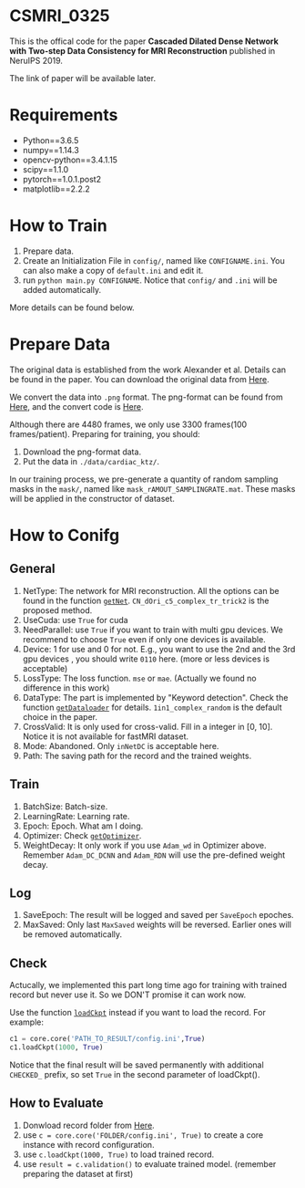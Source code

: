 # CSMRI_0325
This is the offical code for the paper 
**Cascaded Dilated Dense Network with Two-step Data Consistency for MRI Reconstruction** published in NeruIPS 2019.

The link of paper will be available later.

# Requirements
- Python==3.6.5
- numpy==1.14.3
- opencv-python==3.4.1.15
- scipy==1.1.0
- pytorch==1.0.1.post2
- matplotlib==2.2.2

# How to Train
1. Prepare data.
2. Create an Initialization File in `config/`, named like `CONFIGNAME.ini`. You can also make a copy of `default.ini` and edit it.
3. run `python main.py CONFIGNAME`. Notice that `config/` and `.ini` will be added automatically.

More details can be found below.

# Prepare Data
The original data is established from the work Alexander et al. Details can be found in the paper. 
You can download the original data from [Here](http://www.cse.yorku.ca/~mridataset/).

We convert the data into `.png` format. The png-format can be found from [Here](https://github.com/tinyRattar/CDDNwithTDC_storage/tree/master/data/pngFormat), and the convert code is [Here](https://github.com/tinyRattar/CDDNwithTDC_storage/blob/master/data/saveAsPng.m).

Although there are 4480 frames, we only use 3300 frames(100 frames/patient). Preparing for training, you should:
1. Download the png-format data.
2. Put the data in `./data/cardiac_ktz/`.

In our training process, we pre-generate a quantity of random sampling masks in the `mask/`, named like `mask_rAMOUT_SAMPLINGRATE.mat`. These masks will be applied in the constructor of dataset. 

# How to Conifg
## General
1. NetType: The network for MRI reconstruction. All the options can be found in the function [`getNet`](https://github.com/tinyRattar/CSMRI_0325/blob/b5a8cec01b98a2be0c313dfe403488582c7fced2/network/__init__.py#L31). `CN_dOri_c5_complex_tr_trick2` is the proposed method.
2. UseCuda: use `True` for cuda
3. NeedParallel: use `True` if you want to train with multi gpu devices. We recommend to choose `True` even if only one devices is available.
4. Device: 1 for use and 0 for not. E.g., you want to use the 2nd and the 3rd gpu devices , you should write `0110` here. (more or less devices is acceptable)
5. LossType: The loss function. `mse` or `mae`. (Actually we found no difference in this work)
6. DataType: The part is implemented by "Keyword detection". Check the function [`getDataloader`](https://github.com/tinyRattar/CSMRI_0325/blob/b5a8cec01b98a2be0c313dfe403488582c7fced2/dataProcess.py#L31) for details. `1in1_complex_random` is the default choice in the paper.
7. CrossValid: It is only used for cross-valid. Fill in a integer in [0, 10]. Notice it is not available for fastMRI dataset.
8. Mode: Abandoned. Only `inNetDC` is acceptable here.
9. Path: The saving path for the record and the trained weights.

## Train
1. BatchSize: Batch-size.
2. LearningRate: Learning rate.
3. Epoch: Epoch. What am I doing.
4. Optimizer: Check [`getOptimizer`](https://github.com/tinyRattar/CSMRI_0325/blob/b5a8cec01b98a2be0c313dfe403488582c7fced2/network/__init__.py#L15).
5. WeightDecay: It only work if you use `Adam_wd` in Optimizer above. Remember `Adam_DC_DCNN` and `Adam_RDN` will use the pre-defined weight decay.

## Log
1. SaveEpoch: The result will be logged and saved per `SaveEpoch` epoches.
2. MaxSaved: Only last `MaxSaved` weights will be reversed. Earlier ones will be removed automatically.

## Check
Actucally, we implemented this part long time ago for training with trained record but never use it. So we DON'T promise it can work now.

Use the function [`loadCkpt`](https://github.com/tinyRattar/CSMRI_0325/blob/b5a8cec01b98a2be0c313dfe403488582c7fced2/core.py#L196) instead if you want to load the record. 
For example:
```python
c1 = core.core('PATH_TO_RESULT/config.ini',True)
c1.loadCkpt(1000, True)
```

Notice that the final result will be saved permanently with additional `CHECKED_` prefix, so set `True` in the second parameter of loadCkpt().


## How to Evaluate
1. Donwload record folder from [Here](https://github.com/tinyRattar/CDDNwithTDC_storage/tree/master/result).
2. use `c = core.core('FOLDER/config.ini', True)` to create a core instance with record configuration.
3. use `c.loadCkpt(1000, True)` to load trained record.
4. use `result = c.validation()` to evaluate trained model. (remember preparing the dataset at first)
